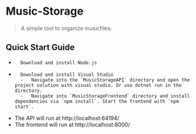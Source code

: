 # Music-Storage

> A simple tool to organize musicfiles.

## Quick Start Guide
-		Download and install Node.js
-		Download and install Visual Studio
		-	Navigate into the `MusicStorageAPI` directory and open the project solution with visual studio. Or use dotnet run in the directory.
		-	Navigate into `MusicStorageFrontend` directory and install dependencies via `npm install`. Start the frontend with `npm start`.
-	The API will run at http://localhost:64194/
-	The frontend will run at http://localhost:8000/